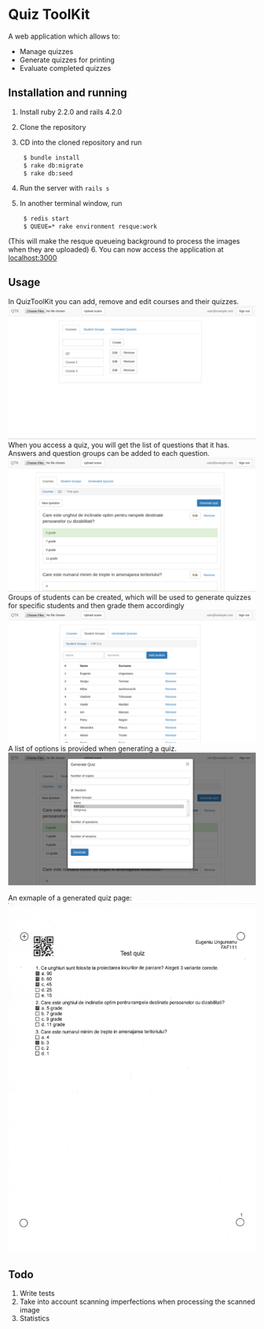 Quiz ToolKit
============
A web application which allows to:
* Manage quizzes
* Generate quizzes for printing 
* Evaluate completed quizzes

Installation and running
------------------------------

1. Install ruby 2.2.0 and rails 4.2.0

2. Clone the repository

3. CD into the cloned repository and run 

        $ bundle install
        $ rake db:migrate
        $ rake db:seed

4. Run the server with `rails s` 
5. In another terminal window, run 

        $ redis start 
        $ QUEUE=* rake environment resque:work
(This will make the resque queueing background to process the images when they are uploaded)
6. You can now access the application at [localhost:3000](http://localhost:3000)

Usage
--------------

In QuizToolKit you can add, remove and edit courses and their quizzes.
![](/public/screenshots/1.PNG)
When you access a quiz, you will get the list of questions that it has. Answers and question groups can be added to each question.
![](/public/screenshots/3.PNG)
Groups of students can be created, which will be used to generate quizzes for specific students and then grade them accordingly 
![](/public/screenshots/2.PNG)
A list of options is provided when generating a quiz. 
![](/public/screenshots/5.PNG)

An exmaple of a generated quiz page:
![](/public/screenshots/generated_quiz.JPG)

Todo
------------
1. Write tests
2. Take into account scanning imperfections when processing the scanned image
3. Statistics

